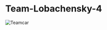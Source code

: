 # Team-Lobachensky-4
![Teamcar](https://github.com/QapFUc/Team-Lobachevsky-nm-4/blob/main/perfectcar.jpg?raw=true)
